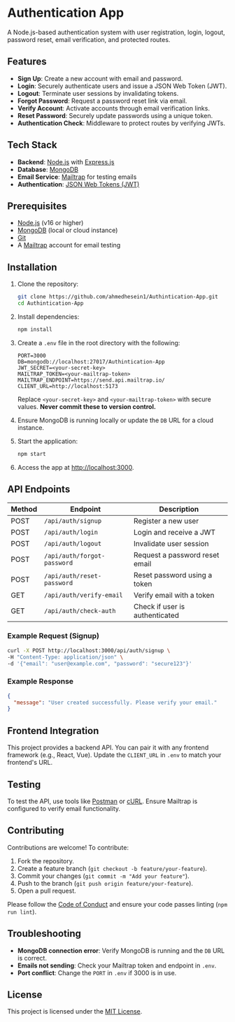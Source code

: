 
# Authentication App

A Node.js-based authentication system with user registration, login, logout, password reset, email verification, and protected routes.

## Features

- **Sign Up**: Create a new account with email and password.
- **Login**: Securely authenticate users and issue a JSON Web Token (JWT).
- **Logout**: Terminate user sessions by invalidating tokens.
- **Forgot Password**: Request a password reset link via email.
- **Verify Account**: Activate accounts through email verification links.
- **Reset Password**: Securely update passwords using a unique token.
- **Authentication Check**: Middleware to protect routes by verifying JWTs.

## Tech Stack

- **Backend**: [Node.js](https://nodejs.org/) with [Express.js](https://expressjs.com/)
- **Database**: [MongoDB](https://www.mongodb.com/)
- **Email Service**: [Mailtrap](https://mailtrap.io/) for testing emails
- **Authentication**: [JSON Web Tokens (JWT)](https://jwt.io/)

## Prerequisites

- [Node.js](https://nodejs.org/) (v16 or higher)
- [MongoDB](https://www.mongodb.com/) (local or cloud instance)
- [Git](https://git-scm.com/)
- A [Mailtrap](https://mailtrap.io/) account for email testing

## Installation

1. Clone the repository:

   ```bash
   git clone https://github.com/ahmedhesein1/Authintication-App.git
   cd Authintication-App
   ```

2. Install dependencies:

   ```bash
   npm install
   ```

3. Create a `.env` file in the root directory with the following:

   ```env
   PORT=3000
   DB=mongodb://localhost:27017/Authintication-App
   JWT_SECRET=<your-secret-key>
   MAILTRAP_TOKEN=<your-mailtrap-token>
   MAILTRAP_ENDPOINT=https://send.api.mailtrap.io/
   CLIENT_URL=http://localhost:5173
   ```

   Replace `<your-secret-key>` and `<your-mailtrap-token>` with secure values. **Never commit these to version control.**

4. Ensure MongoDB is running locally or update the `DB` URL for a cloud instance.

5. Start the application:

   ```bash
   npm start
   ```

6. Access the app at [http://localhost:3000](http://localhost:3000).

## API Endpoints

| Method | Endpoint                     | Description                          |
|--------|------------------------------|--------------------------------------|
| POST   | `/api/auth/signup`           | Register a new user                  |
| POST   | `/api/auth/login`            | Login and receive a JWT             |
| POST   | `/api/auth/logout`           | Invalidate user session             |
| POST   | `/api/auth/forgot-password`  | Request a password reset email      |
| POST   | `/api/auth/reset-password`   | Reset password using a token        |
| GET    | `/api/auth/verify-email`     | Verify email with a token           |
| GET    | `/api/auth/check-auth`       | Check if user is authenticated      |

### Example Request (Signup)

```bash
curl -X POST http://localhost:3000/api/auth/signup \
-H "Content-Type: application/json" \
-d '{"email": "user@example.com", "password": "secure123"}'
```

### Example Response

```json
{
  "message": "User created successfully. Please verify your email."
}
```

## Frontend Integration

This project provides a backend API. You can pair it with any frontend framework (e.g., React, Vue). Update the `CLIENT_URL` in `.env` to match your frontend's URL.

## Testing

To test the API, use tools like [Postman](https://www.postman.com/) or [cURL](https://curl.se/). Ensure Mailtrap is configured to verify email functionality.

## Contributing

Contributions are welcome! To contribute:

1. Fork the repository.
2. Create a feature branch (`git checkout -b feature/your-feature`).
3. Commit your changes (`git commit -m "Add your feature"`).
4. Push to the branch (`git push origin feature/your-feature`).
5. Open a pull request.

Please follow the [Code of Conduct](CODE_OF_CONDUCT.md) and ensure your code passes linting (`npm run lint`).

## Troubleshooting

- **MongoDB connection error**: Verify MongoDB is running and the `DB` URL is correct.
- **Emails not sending**: Check your Mailtrap token and endpoint in `.env`.
- **Port conflict**: Change the `PORT` in `.env` if 3000 is in use.

## License

This project is licensed under the [MIT License](LICENSE).
```
